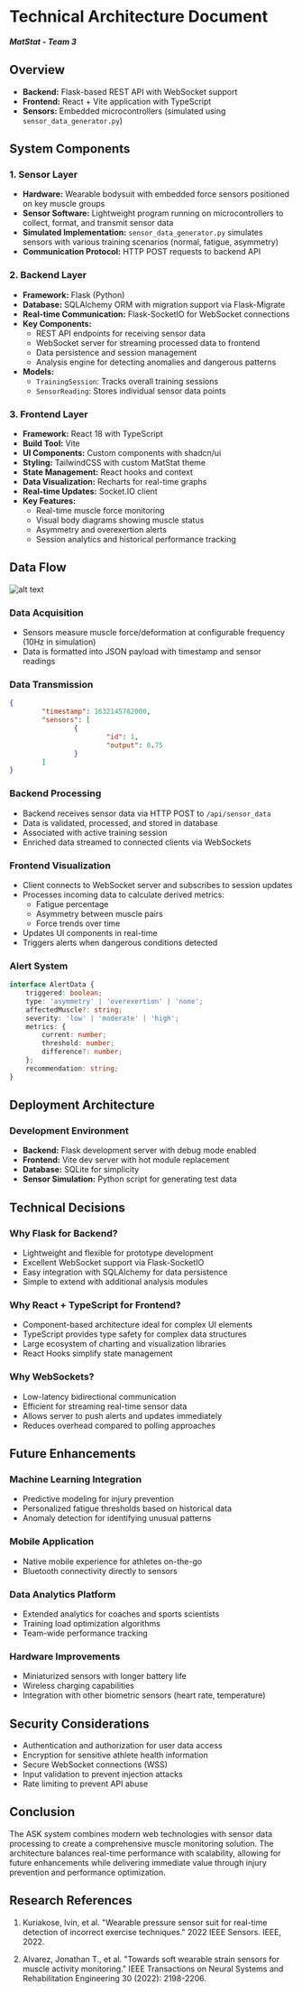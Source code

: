 # Technical Architecture Document
***MatStat - Team 3***

## Overview
- **Backend:** Flask-based REST API with WebSocket support
- **Frontend:** React + Vite application with TypeScript
- **Sensors:** Embedded microcontrollers (simulated using `sensor_data_generator.py`)

## System Components

### 1. Sensor Layer
- **Hardware:** Wearable bodysuit with embedded force sensors positioned on key muscle groups
- **Sensor Software:** Lightweight program running on microcontrollers to collect, format, and transmit sensor data
- **Simulated Implementation:** `sensor_data_generator.py` simulates sensors with various training scenarios (normal, fatigue, asymmetry)
- **Communication Protocol:** HTTP POST requests to backend API

### 2. Backend Layer
- **Framework:** Flask (Python)
- **Database:** SQLAlchemy ORM with migration support via Flask-Migrate
- **Real-time Communication:** Flask-SocketIO for WebSocket connections
- **Key Components:**
    - REST API endpoints for receiving sensor data
    - WebSocket server for streaming processed data to frontend
    - Data persistence and session management
    - Analysis engine for detecting anomalies and dangerous patterns
- **Models:**
    - `TrainingSession`: Tracks overall training sessions
    - `SensorReading`: Stores individual sensor data points

### 3. Frontend Layer
- **Framework:** React 18 with TypeScript
- **Build Tool:** Vite
- **UI Components:** Custom components with shadcn/ui
- **Styling:** TailwindCSS with custom MatStat theme
- **State Management:** React hooks and context
- **Data Visualization:** Recharts for real-time graphs
- **Real-time Updates:** Socket.IO client
- **Key Features:**
    - Real-time muscle force monitoring
    - Visual body diagrams showing muscle status
    - Asymmetry and overexertion alerts
    - Session analytics and historical performance tracking

## Data Flow
![alt text](arch_flow.png "Flow of Data")

### Data Acquisition
- Sensors measure muscle force/deformation at configurable frequency (10Hz in simulation)
- Data is formatted into JSON payload with timestamp and sensor readings

### Data Transmission
```json
{
        "timestamp": 1632145782000,
        "sensors": [
                {
                        "id": 1,
                        "output": 0.75
                }
        ]
}
```

### Backend Processing
- Backend receives sensor data via HTTP POST to `/api/sensor_data`
- Data is validated, processed, and stored in database
- Associated with active training session
- Enriched data streamed to connected clients via WebSockets

### Frontend Visualization
- Client connects to WebSocket server and subscribes to session updates
- Processes incoming data to calculate derived metrics:
    - Fatigue percentage
    - Asymmetry between muscle pairs
    - Force trends over time
- Updates UI components in real-time
- Triggers alerts when dangerous conditions detected

### Alert System
```typescript
interface AlertData {
    triggered: boolean;
    type: 'asymmetry' | 'overexertion' | 'none';
    affectedMuscle?: string;
    severity: 'low' | 'moderate' | 'high';
    metrics: {
        current: number;
        threshold: number;
        difference?: number;
    };
    recommendation: string;
}
```

## Deployment Architecture

### Development Environment
- **Backend:** Flask development server with debug mode enabled
- **Frontend:** Vite dev server with hot module replacement
- **Database:** SQLite for simplicity
- **Sensor Simulation:** Python script for generating test data

## Technical Decisions

### Why Flask for Backend?
- Lightweight and flexible for prototype development
- Excellent WebSocket support via Flask-SocketIO
- Easy integration with SQLAlchemy for data persistence
- Simple to extend with additional analysis modules

### Why React + TypeScript for Frontend?
- Component-based architecture ideal for complex UI elements
- TypeScript provides type safety for complex data structures
- Large ecosystem of charting and visualization libraries
- React Hooks simplify state management

### Why WebSockets?
- Low-latency bidirectional communication
- Efficient for streaming real-time sensor data
- Allows server to push alerts and updates immediately
- Reduces overhead compared to polling approaches

## Future Enhancements

### Machine Learning Integration
- Predictive modeling for injury prevention
- Personalized fatigue thresholds based on historical data
- Anomaly detection for identifying unusual patterns

### Mobile Application
- Native mobile experience for athletes on-the-go
- Bluetooth connectivity directly to sensors

### Data Analytics Platform
- Extended analytics for coaches and sports scientists
- Training load optimization algorithms
- Team-wide performance tracking

### Hardware Improvements
- Miniaturized sensors with longer battery life
- Wireless charging capabilities
- Integration with other biometric sensors (heart rate, temperature)

## Security Considerations
- Authentication and authorization for user data access
- Encryption for sensitive athlete health information
- Secure WebSocket connections (WSS)
- Input validation to prevent injection attacks
- Rate limiting to prevent API abuse

## Conclusion
The ASK system combines modern web technologies with sensor data processing to create a comprehensive muscle monitoring solution. The architecture balances real-time performance with scalability, allowing for future enhancements while delivering immediate value through injury prevention and performance optimization.

## Research References

1. Kuriakose, Ivin, et al. "Wearable pressure sensor suit for real-time detection of incorrect exercise techniques." 2022 IEEE Sensors. IEEE, 2022.

2. Alvarez, Jonathan T., et al. "Towards soft wearable strain sensors for muscle activity monitoring." IEEE Transactions on Neural Systems and Rehabilitation Engineering 30 (2022): 2198-2206.